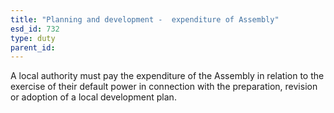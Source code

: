 ```yaml
---
title: "Planning and development -  expenditure of Assembly"
esd_id: 732
type: duty
parent_id:  
---
```


A local authority must pay the expenditure of the Assembly in relation to the exercise of their default power in connection with the preparation, revision or adoption of a local development plan. 


